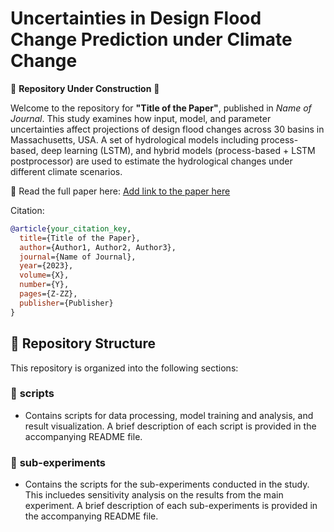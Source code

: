 # Uncertainties in Design Flood Change Prediction under Climate Change

🚧 **Repository Under Construction** 🚧

Welcome to the repository for **"Title of the Paper"**, published in *Name of Journal*.
This study examines how input, model, and parameter uncertainties affect projections of design flood changes across 30 basins in Massachusetts, USA. A set of hydrological models including process-based, deep learning (LSTM), and hybrid models (process-based + LSTM postprocessor) are used to estimate the hydrological changes under different climate scenarios. 

📄 Read the full paper here: [Add link to the paper here](https://link)

Citation:

```bibtex
@article{your_citation_key,
  title={Title of the Paper},
  author={Author1, Author2, Author3},
  journal={Name of Journal},
  year={2023},
  volume={X},
  number={Y},
  pages={Z-ZZ},
  publisher={Publisher}
}
```


## 📂 Repository Structure

This repository is organized into the following sections:

### 📂 **scripts** 
- Contains scripts for data processing, model training and analysis, and result visualization. A brief description of each script is provided in the accompanying README file.

### 📂 **sub-experiments** 
- Contains the scripts for the sub-experiments conducted in the study. This incluedes sensitivity analysis on the results from the main experiment. A brief description of each sub-experiments is provided in the accompanying README file.